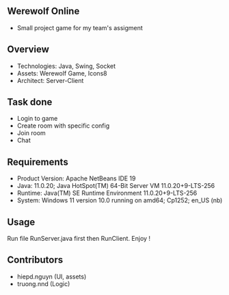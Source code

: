 ## Werewolf Online
* Small project game for my team's assigment
## Overview
* Technologies: Java, Swing, Socket 
* Assets: Werewolf Game, Icons8
* Architect: Server-Client
## Task done
* Login to game
* Create room with specific config
* Join room
* Chat
## Requirements
* Product Version: Apache NetBeans IDE 19
* Java: 11.0.20; Java HotSpot(TM) 64-Bit Server VM 11.0.20+9-LTS-256
* Runtime: Java(TM) SE Runtime Environment 11.0.20+9-LTS-256
* System: Windows 11 version 10.0 running on amd64; Cp1252; en_US (nb)
## Usage
Run file RunServer.java first then RunClient. Enjoy !
## 
## Contributors
- hiepd.nguyn (UI, assets)
- truong.nnd (Logic)
